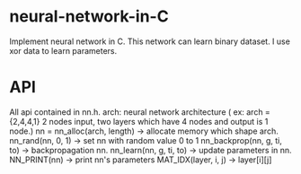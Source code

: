 # neural-network-in-C
Implement neural network in C.
This network can learn binary dataset.
I use xor data to learn parameters. 
# API
All api contained in nn.h.
arch: neural network architecture ( ex: arch = {2,4,4,1} 2 nodes input, two layers which have 4 nodes and output is 1 node.) 
nn = nn_alloc(arch, length) -> allocate memory which shape arch.
nn_rand(nn, 0, 1) -> set nn with random value 0 to 1 
nn_backprop(nn, g, ti, to) -> backpropagation nn.
nn_learn(nn, g, ti, to) -> update parameters in nn.
NN_PRINT(nn) -> print nn's parameters 
MAT_IDX(layer, i, j) -> layer[i][j]
